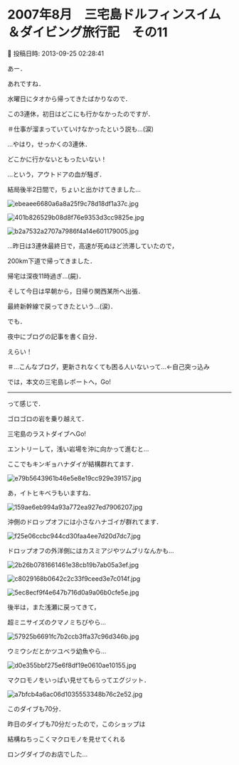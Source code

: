 # 2007年8月　三宅島ドルフィンスイム＆ダイビング旅行記　その11

📅 投稿日時: 2013-09-25 02:28:41

あー．


あれですね．


水曜日にタオから帰ってきたばかりなので．


この3連休，初日はどこにも行かなかったのですが．


＃仕事が溜まっていていけなかったという説も…(涙)





…やはり，せっかくの3連休．


どこかに行かないともったいない！


…という，アウトドアの血が騒ぎ．


結局後半2日間で，ちょいと出かけてきました…




![ebeaee6680a6a8a25f9c78d18df1a37c.jpg](images/ebeaee6680a6a8a25f9c78d18df1a37c.jpg)









![401b826529b08d8f76e9353d3cc9825e.jpg](images/401b826529b08d8f76e9353d3cc9825e.jpg)









![b2a7532a2707a7986f4a14e601179005.jpg](images/b2a7532a2707a7986f4a14e601179005.jpg)




…昨日は3連休最終日で，高速が死ぬほど渋滞していたので，


200km下道で帰ってきました．


帰宅は深夜11時過ぎ…(屍)．





そして今日は早朝から，日帰り関西某所へ出張．


最終新幹線で戻ってきたという…(涙)．





でも．


夜中にブログの記事を書く自分．


えらい！


＃…こんなブログ，更新されなくても困る人いないって…←自己突っ込み





では，本文の三宅島レポートへ，Go!


-----


って感じで．


ゴロゴロの岩を乗り越えて．


三宅島のラストダイブへGo!





エントリーして，浅い岩場を沖に向かって進むと…


ここでもキンギョハナダイが結構群れてます．




![e79b5643961b46e5e8e19cc929e39157.jpg](images/e79b5643961b46e5e8e19cc929e39157.jpg)




あ，イトヒキベラもいますね．




![159ae6eb994a93a772ea927ed7906207.jpg](images/159ae6eb994a93a772ea927ed7906207.jpg)




沖側のドロップオフには小さなハナゴイが群れてます．




![f25e06ccbc944cd30faa4ee7d20d7dc7.jpg](images/f25e06ccbc944cd30faa4ee7d20d7dc7.jpg)




ドロップオフの外洋側にはカスミアジやツムブリなんかも…




![2b26b0781661461e38cb19b7ab05a3ef.jpg](images/2b26b0781661461e38cb19b7ab05a3ef.jpg)









![c8029168b0642c2c33f9ceed3e7c014f.jpg](images/c8029168b0642c2c33f9ceed3e7c014f.jpg)









![5ec8ecf9f4e647b716d0a9a06b0cfe5e.jpg](images/5ec8ecf9f4e647b716d0a9a06b0cfe5e.jpg)







後半は，また浅瀬に戻ってきて，


超ミニサイズのクマノミちびやら…




![57925b6691fc7b2ccb3ffa37c96d346b.jpg](images/57925b6691fc7b2ccb3ffa37c96d346b.jpg)




ウミウシだとかツユベラ幼魚やら…




![d0e355bbf275e6f8df19e0610ae10155.jpg](images/d0e355bbf275e6f8df19e0610ae10155.jpg)




マクロモノをいっぱい見せてもらってエグジット．




![a7bfcb4a6ac06d1035553348b76c2e52.jpg](images/a7bfcb4a6ac06d1035553348b76c2e52.jpg)







このダイブも70分．


昨日のダイブも70分だったので，このショップは


結構ねちっこくマクロモノを見せてくれる


ロングダイブのお店でした…
